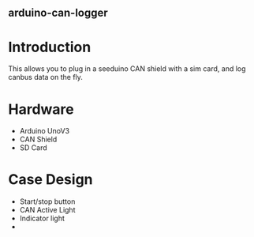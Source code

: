arduino-can-logger
---
# Introduction
This allows you to plug in a seeduino CAN shield with a sim card, and log canbus data on the fly.

# Hardware
- Arduino UnoV3
- CAN Shield
- SD Card

# Case Design
- Start/stop button
- CAN Active Light
- Indicator light
- 